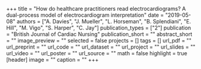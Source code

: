 +++
title = "How do healthcare practitioners read electrocardiograms? A dual-process model of electrocardiogram interpretation"
date = "2019-05-08"
authors = ["A. Davies", "J. Mueller", "L. Horseman", "B. Splendiani", "E. Hill", "M. Vigo", "S. Harper", "C. Jay"]
publication_types = ["2"]
publication = "British Journal of Cardiac Nursing"
publication_short = ""
abstract_short = ""
image_preview = ""
selected = false
projects = []
tags = []
url_pdf = ""
url_preprint = ""
url_code = ""
url_dataset = ""
url_project = ""
url_slides = ""
url_video = ""
url_poster = ""
url_source = ""
math = false
highlight = true
[header]
image = ""
caption = ""
+++
